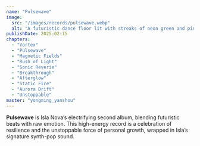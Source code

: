 ```yaml
---
name: "Pulsewave"
image:
  src: "/images/records/pulsewave.webp"
  alt: "A futuristic dance floor lit with streaks of neon green and pink lights, with abstract geometric patterns pulsating in the background, evoking bold energy and modernity."
publishDate: 2025-02-15
chapters:
  - "Vortex"
  - "Pulsewave"
  - "Magnetic Fields"
  - "Rush of Light"
  - "Sonic Reverie"
  - "Breakthrough"
  - "Afterglow"
  - "Static Fire"
  - "Aurora Drift"
  - "Unstoppable"
master: "yongming_yanshou"
---
```


**Pulsewave** is Isla Nova’s electrifying second album, blending futuristic beats with raw emotion. This high-energy record is a celebration of resilience and the unstoppable force of personal growth, wrapped in Isla’s signature synth-pop sound.
